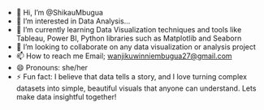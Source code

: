 - 👋 Hi, I’m @ShikauMbugua
- 👀 I’m interested in Data Analysis...
- 🌱 I’m currently learning Data Visualization techniques and tools like Tableau, Power BI, Python libraries such as Matplotlib and Seaborn
- 💞️ I’m looking to collaborate on any data visualization or analysis project
- 📫 How to reach me Email; wanjikuwinniembugua27@gmail.com
- 😄 Pronouns: she/her
- ⚡ Fun fact: I believe that data tells a story, and I love turning complex datasets into simple, beautiful visuals that anyone can understand. Lets make data insightful together!

<!---
ShikauMbugua/ShikauMbugua is a ✨ special ✨ repository because its `README.md` (this file) appears on your GitHub profile.
You can click the Preview link to take a look at your changes.
--->
